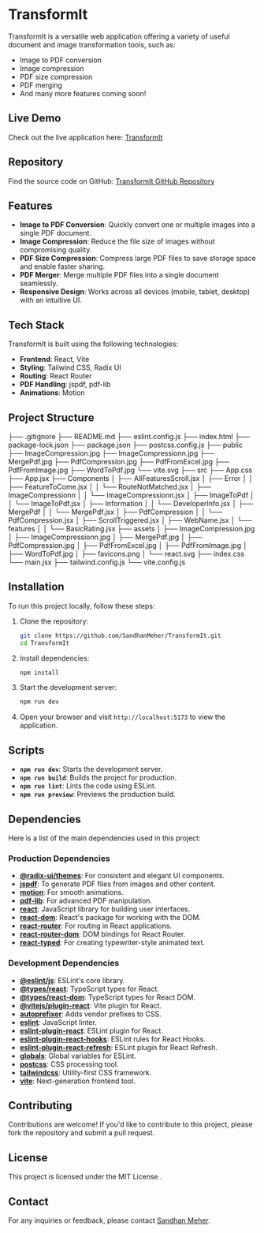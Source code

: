 # TransformIt

TransformIt is a versatile web application offering a variety of useful document and image transformation tools, such as:
- Image to PDF conversion
- Image compression
- PDF size compression
- PDF merging
- And many more features coming soon!

## Live Demo
Check out the live application here: [TransformIt](https://transform-it-xi.vercel.app/)

## Repository
Find the source code on GitHub: [TransformIt GitHub Repository](https://github.com/SandhanMeher/TransformIt.git)

## Features
- **Image to PDF Conversion**: Quickly convert one or multiple images into a single PDF document.
- **Image Compression**: Reduce the file size of images without compromising quality.
- **PDF Size Compression**: Compress large PDF files to save storage space and enable faster sharing.
- **PDF Merger**: Merge multiple PDF files into a single document seamlessly.
- **Responsive Design**: Works across all devices (mobile, tablet, desktop) with an intuitive UI.

## Tech Stack
TransformIt is built using the following technologies:
- **Frontend**: React, Vite
- **Styling**: Tailwind CSS, Radix UI
- **Routing**: React Router
- **PDF Handling**: jspdf, pdf-lib
- **Animations**: Motion

## Project Structure 
├── .gitignore
├── README.md
├── eslint.config.js
├── index.html
├── package-lock.json
├── package.json
├── postcss.config.js
├── public
    ├── ImageCompression.jpg
    ├── ImageCompressionn.jpg
    ├── MergePdf.jpg
    ├── PdfCompression.jpg
    ├── PdfFromExcel.jpg
    ├── PdfFromImage.jpg
    ├── WordToPdf.jpg
    └── vite.svg
├── src
    ├── App.css
    ├── App.jsx
    ├── Components
    │   ├── AllFeaturesScroll.jsx
    │   ├── Error
    │   │   ├── FeatureToCome.jsx
    │   │   └── RouteNotMatched.jsx
    │   ├── ImageCompressionn
    │   │   └── ImageCompressionn.jsx
    │   ├── ImageToPdf
    │   │   └── ImageToPdf.jsx
    │   ├── Information
    │   │   └── DeveloperInfo.jsx
    │   ├── MergePdf
    │   │   └── MergePdf.jsx
    │   ├── PdfCompression
    │   │   └── PdfCompression.jsx
    │   ├── ScrollTriggered.jsx
    │   ├── WebName.jsx
    │   └── features
    │   │   └── BasicRating.jsx
    ├── assets
    │   ├── ImageCompression.jpg
    │   ├── ImageCompressionn.jpg
    │   ├── MergePdf.jpg
    │   ├── PdfCompression.jpg
    │   ├── PdfFromExcel.jpg
    │   ├── PdfFromImage.jpg
    │   ├── WordToPdf.jpg
    │   ├── favicons.png
    │   └── react.svg
    ├── index.css
    └── main.jsx
├── tailwind.config.js
└── vite.config.js

## Installation
To run this project locally, follow these steps:

1. Clone the repository:
   ```bash
   git clone https://github.com/SandhanMeher/TransformIt.git
   cd TransformIt
   ```
2. Install dependencies:
   ```bash
   npm install
   ```
3. Start the development server:
   ```bash
   npm run dev
   ```
4. Open your browser and visit `http://localhost:5173` to view the application.

## Scripts
- **`npm run dev`**: Starts the development server.
- **`npm run build`**: Builds the project for production.
- **`npm run lint`**: Lints the code using ESLint.
- **`npm run preview`**: Previews the production build.

## Dependencies
Here is a list of the main dependencies used in this project:

### Production Dependencies
- **[@radix-ui/themes](https://www.npmjs.com/package/@radix-ui/themes)**: For consistent and elegant UI components.
- **[jspdf](https://www.npmjs.com/package/jspdf)**: To generate PDF files from images and other content.
- **[motion](https://www.npmjs.com/package/motion)**: For smooth animations.
- **[pdf-lib](https://www.npmjs.com/package/pdf-lib)**: For advanced PDF manipulation.
- **[react](https://www.npmjs.com/package/react)**: JavaScript library for building user interfaces.
- **[react-dom](https://www.npmjs.com/package/react-dom)**: React's package for working with the DOM.
- **[react-router](https://www.npmjs.com/package/react-router)**: For routing in React applications.
- **[react-router-dom](https://www.npmjs.com/package/react-router-dom)**: DOM bindings for React Router.
- **[react-typed](https://www.npmjs.com/package/react-typed)**: For creating typewriter-style animated text.

### Development Dependencies
- **[@eslint/js](https://www.npmjs.com/package/@eslint/js)**: ESLint's core library.
- **[@types/react](https://www.npmjs.com/package/@types/react)**: TypeScript types for React.
- **[@types/react-dom](https://www.npmjs.com/package/@types/react-dom)**: TypeScript types for React DOM.
- **[@vitejs/plugin-react](https://www.npmjs.com/package/@vitejs/plugin-react)**: Vite plugin for React.
- **[autoprefixer](https://www.npmjs.com/package/autoprefixer)**: Adds vendor prefixes to CSS.
- **[eslint](https://www.npmjs.com/package/eslint)**: JavaScript linter.
- **[eslint-plugin-react](https://www.npmjs.com/package/eslint-plugin-react)**: ESLint plugin for React.
- **[eslint-plugin-react-hooks](https://www.npmjs.com/package/eslint-plugin-react-hooks)**: ESLint rules for React Hooks.
- **[eslint-plugin-react-refresh](https://www.npmjs.com/package/eslint-plugin-react-refresh)**: ESLint plugin for React Refresh.
- **[globals](https://www.npmjs.com/package/globals)**: Global variables for ESLint.
- **[postcss](https://www.npmjs.com/package/postcss)**: CSS processing tool.
- **[tailwindcss](https://www.npmjs.com/package/tailwindcss)**: Utility-first CSS framework.
- **[vite](https://www.npmjs.com/package/vite)**: Next-generation frontend tool.

## Contributing
Contributions are welcome! If you'd like to contribute to this project, please fork the repository and submit a pull request.

## License
This project is licensed under the MIT License .

## Contact
For any inquiries or feedback, please contact [Sandhan Meher](mailto:sandhanmeher@example.com).
